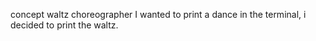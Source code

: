 concept waltz choreographer
I wanted to print a dance in the terminal, i decided to print the waltz. 